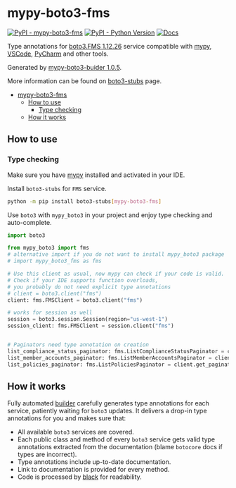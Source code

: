 # mypy-boto3-fms

[![PyPI - mypy-boto3-fms](https://img.shields.io/pypi/v/mypy-boto3-fms.svg?color=blue)](https://pypi.org/project/mypy-boto3-fms)
[![PyPI - Python Version](https://img.shields.io/pypi/pyversions/mypy-boto3-fms.svg?color=blue)](https://pypi.org/project/mypy-boto3-fms)
[![Docs](https://img.shields.io/readthedocs/mypy-boto3-builder.svg?color=blue)](https://mypy-boto3-builder.readthedocs.io/)

Type annotations for
[boto3.FMS 1.12.26](https://boto3.amazonaws.com/v1/documentation/api/1.12.26/reference/services/fms.html#FMS) service
compatible with [mypy](https://github.com/python/mypy), [VSCode](https://code.visualstudio.com/),
[PyCharm](https://www.jetbrains.com/pycharm/) and other tools.

Generated by [mypy-boto3-buider 1.0.5](https://github.com/vemel/mypy_boto3_builder).

More information can be found on [boto3-stubs](https://pypi.org/project/boto3-stubs/) page.

- [mypy-boto3-fms](#mypy-boto3-fms)
  - [How to use](#how-to-use)
    - [Type checking](#type-checking)
  - [How it works](#how-it-works)

## How to use

### Type checking

Make sure you have [mypy](https://github.com/python/mypy) installed and activated in your IDE.

Install `boto3-stubs` for `FMS` service.

```bash
python -m pip install boto3-stubs[mypy-boto3-fms]
```

Use `boto3` with `mypy_boto3` in your project and enjoy type checking and auto-complete.

```python
import boto3

from mypy_boto3 import fms
# alternative import if you do not want to install mypy_boto3 package
# import mypy_boto3_fms as fms

# Use this client as usual, now mypy can check if your code is valid.
# Check if your IDE supports function overloads,
# you probably do not need explicit type annotations
# client = boto3.client("fms")
client: fms.FMSClient = boto3.client("fms")

# works for session as well
session = boto3.session.Session(region="us-west-1")
session_client: fms.FMSClient = session.client("fms")


# Paginators need type annotation on creation
list_compliance_status_paginator: fms.ListComplianceStatusPaginator = client.get_paginator("list_compliance_status")
list_member_accounts_paginator: fms.ListMemberAccountsPaginator = client.get_paginator("list_member_accounts")
list_policies_paginator: fms.ListPoliciesPaginator = client.get_paginator("list_policies")
```

## How it works

Fully automated [builder](https://github.com/vemel/mypy_boto3_builder) carefully generates
type annotations for each service, patiently waiting for `boto3` updates. It delivers
a drop-in type annotations for you and makes sure that:

- All available `boto3` services are covered.
- Each public class and method of every `boto3` service gets valid type annotations
  extracted from the documentation (blame `botocore` docs if types are incorrect).
- Type annotations include up-to-date documentation.
- Link to documentation is provided for every method.
- Code is processed by [black](https://github.com/psf/black) for readability.